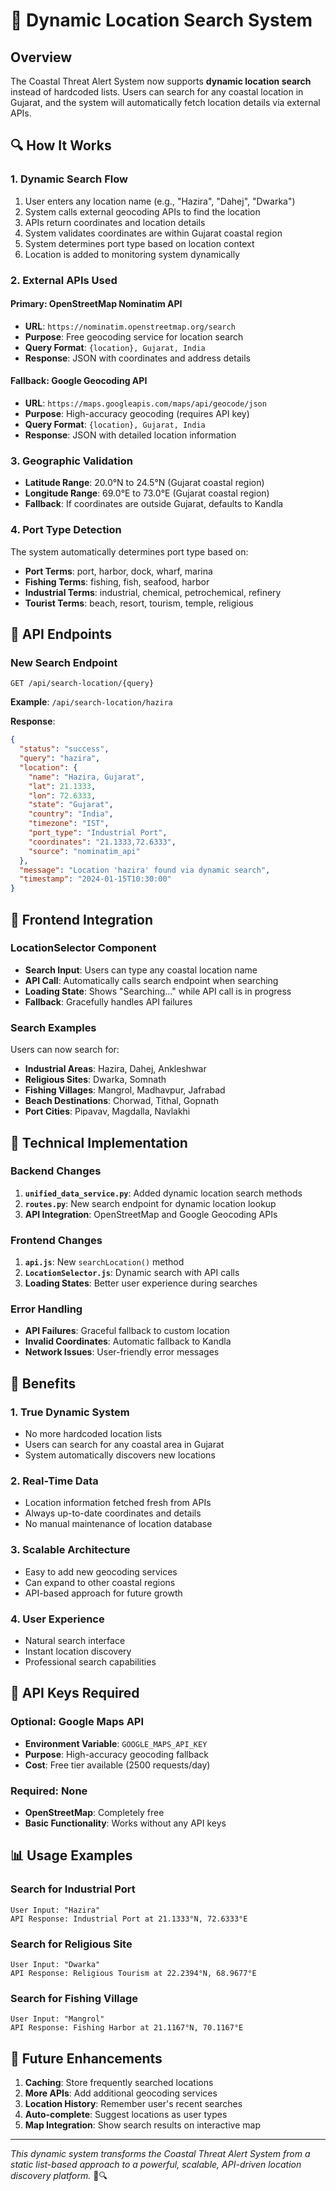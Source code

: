 # 🌊 Dynamic Location Search System

## Overview
The Coastal Threat Alert System now supports **dynamic location search** instead of hardcoded lists. Users can search for any coastal location in Gujarat, and the system will automatically fetch location details via external APIs.

## 🔍 **How It Works**

### **1. Dynamic Search Flow**
1. User enters any location name (e.g., "Hazira", "Dahej", "Dwarka")
2. System calls external geocoding APIs to find the location
3. APIs return coordinates and location details
4. System validates coordinates are within Gujarat coastal region
5. System determines port type based on location context
6. Location is added to monitoring system dynamically

### **2. External APIs Used**

#### **Primary: OpenStreetMap Nominatim API**
- **URL**: `https://nominatim.openstreetmap.org/search`
- **Purpose**: Free geocoding service for location search
- **Query Format**: `{location}, Gujarat, India`
- **Response**: JSON with coordinates and address details

#### **Fallback: Google Geocoding API**
- **URL**: `https://maps.googleapis.com/maps/api/geocode/json`
- **Purpose**: High-accuracy geocoding (requires API key)
- **Query Format**: `{location}, Gujarat, India`
- **Response**: JSON with detailed location information

### **3. Geographic Validation**
- **Latitude Range**: 20.0°N to 24.5°N (Gujarat coastal region)
- **Longitude Range**: 69.0°E to 73.0°E (Gujarat coastal region)
- **Fallback**: If coordinates are outside Gujarat, defaults to Kandla

### **4. Port Type Detection**
The system automatically determines port type based on:
- **Port Terms**: port, harbor, dock, wharf, marina
- **Fishing Terms**: fishing, fish, seafood, harbor
- **Industrial Terms**: industrial, chemical, petrochemical, refinery
- **Tourist Terms**: beach, resort, tourism, temple, religious

## 🚀 **API Endpoints**

### **New Search Endpoint**
```
GET /api/search-location/{query}
```

**Example**: `/api/search-location/hazira`

**Response**:
```json
{
  "status": "success",
  "query": "hazira",
  "location": {
    "name": "Hazira, Gujarat",
    "lat": 21.1333,
    "lon": 72.6333,
    "state": "Gujarat",
    "country": "India",
    "timezone": "IST",
    "port_type": "Industrial Port",
    "coordinates": "21.1333,72.6333",
    "source": "nominatim_api"
  },
  "message": "Location 'hazira' found via dynamic search",
  "timestamp": "2024-01-15T10:30:00"
}
```

## 📱 **Frontend Integration**

### **LocationSelector Component**
- **Search Input**: Users can type any coastal location name
- **API Call**: Automatically calls search endpoint when searching
- **Loading State**: Shows "Searching..." while API call is in progress
- **Fallback**: Gracefully handles API failures

### **Search Examples**
Users can now search for:
- **Industrial Areas**: Hazira, Dahej, Ankleshwar
- **Religious Sites**: Dwarka, Somnath
- **Fishing Villages**: Mangrol, Madhavpur, Jafrabad
- **Beach Destinations**: Chorwad, Tithal, Gopnath
- **Port Cities**: Pipavav, Magdalla, Navlakhi

## 🔧 **Technical Implementation**

### **Backend Changes**
1. **`unified_data_service.py`**: Added dynamic location search methods
2. **`routes.py`**: New search endpoint for dynamic location lookup
3. **API Integration**: OpenStreetMap and Google Geocoding APIs

### **Frontend Changes**
1. **`api.js`**: New `searchLocation()` method
2. **`LocationSelector.js`**: Dynamic search with API calls
3. **Loading States**: Better user experience during searches

### **Error Handling**
- **API Failures**: Graceful fallback to custom location
- **Invalid Coordinates**: Automatic fallback to Kandla
- **Network Issues**: User-friendly error messages

## 🌟 **Benefits**

### **1. True Dynamic System**
- No more hardcoded location lists
- Users can search for any coastal area in Gujarat
- System automatically discovers new locations

### **2. Real-Time Data**
- Location information fetched fresh from APIs
- Always up-to-date coordinates and details
- No manual maintenance of location database

### **3. Scalable Architecture**
- Easy to add new geocoding services
- Can expand to other coastal regions
- API-based approach for future growth

### **4. User Experience**
- Natural search interface
- Instant location discovery
- Professional search capabilities

## 🔑 **API Keys Required**

### **Optional: Google Maps API**
- **Environment Variable**: `GOOGLE_MAPS_API_KEY`
- **Purpose**: High-accuracy geocoding fallback
- **Cost**: Free tier available (2500 requests/day)

### **Required: None**
- **OpenStreetMap**: Completely free
- **Basic Functionality**: Works without any API keys

## 📊 **Usage Examples**

### **Search for Industrial Port**
```
User Input: "Hazira"
API Response: Industrial Port at 21.1333°N, 72.6333°E
```

### **Search for Religious Site**
```
User Input: "Dwarka"
API Response: Religious Tourism at 22.2394°N, 68.9677°E
```

### **Search for Fishing Village**
```
User Input: "Mangrol"
API Response: Fishing Harbor at 21.1167°N, 70.1167°E
```

## 🚀 **Future Enhancements**

1. **Caching**: Store frequently searched locations
2. **More APIs**: Add additional geocoding services
3. **Location History**: Remember user's recent searches
4. **Auto-complete**: Suggest locations as user types
5. **Map Integration**: Show search results on interactive map

---

*This dynamic system transforms the Coastal Threat Alert System from a static list-based approach to a powerful, scalable, API-driven location discovery platform.* 🌊🔍
